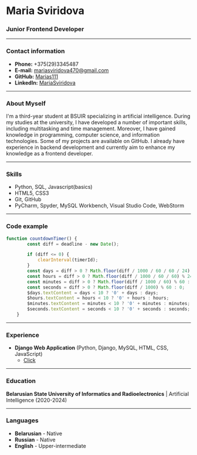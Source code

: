 # Maria Sviridova
###  Junior Frontend Developer
***
### Contact information
* **Phone:** +375(29)3345487
* **E-mail:** mariasviridova470@gmail.com
* **GitHub:** [Marias111][tag1]
* **LinkedIn:** [MariaSviridova][tag2]
  
***  
### About Myself
I'm a third-year student at BSUIR specializing in artificial intelligence. During my studies at the university, I have developed a number of important skills, including multitasking and time management. Moreover, I have gained knowledge in programming, computer science, and information technologies. Some of my projects are available on GitHub. I already have experience in backend development and currently aim to enhance my knowledge as a frontend developer.
***
### Skills
* Python, SQL, Javascript(basics)
* HTML5, CSS3
* Git, GitHub
* PyCharm, Spyder, MySQL Workbench, Visual Studio Code, WebStorm
***
### Code example
```javascript
function countdownTimer() {
        const diff = deadline - new Date();

        if (diff <= 0) {
            clearInterval(timerId);
        }
        const days = diff > 0 ? Math.floor(diff / 1000 / 60 / 60 / 24) : 0;
        const hours = diff > 0 ? Math.floor(diff / 1000 / 60 / 60) % 24 : 0;
        const minutes = diff > 0 ? Math.floor(diff / 1000 / 60) % 60 : 0;
        const seconds = diff > 0 ? Math.floor(diff / 1000) % 60 : 0;
        $days.textContent = days < 10 ? '0' + days : days;
        $hours.textContent = hours < 10 ? '0' + hours : hours;
        $minutes.textContent = minutes < 10 ? '0' + minutes : minutes;
        $seconds.textContent = seconds < 10 ? '0' + seconds : seconds;
    }
```
***
### Experience
* **Django Web Application** (Python, Django, MySQL, HTML, CSS, JavaScript)
    + [Click][tag3]
  
***
### Education
**Belarusian State University of Informatics and Radioelectronics** | Artificial Intelligence (2020-2024)
***
### Languages
* **Belarusian** - Native
* **Russian** - Native
* **English** - Upper-intermediate

[tag1]: https://github.com/MariaS111
[tag2]: https://www.linkedin.com/in/maria-sviridova-006bba234
[tag3]: https://github.com/MariaS111/PsyWay
